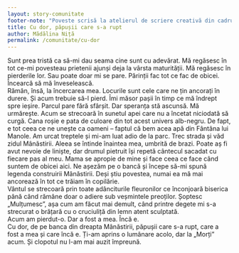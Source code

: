 ```yaml
---
layout: story-comunitate
footer-note: "Poveste scrisă la atelierul de scriere creativă din cadrul Școlii de Vară Voice Your Place: Curtea de Argeș."
title: Cu dor, păpușii care s-a rupt
author: Mădălina Niță
permalink: /comunitate/cu-dor
---
```


Sunt prea tristă ca să-mi dau seama cine sunt cu adevărat. Mă regăsesc în tot ce-mi povesteau prietenii ajunși deja la vârsta maturității. Mă regăsesc în pierderile lor. Sau poate doar mi se pare. Părinții fac tot ce fac de obicei. Încearcă să mă înveselească. <br>
Rămân, însă, la încercarea mea. Locurile sunt cele care ne țin ancorați în durere. Și acum trebuie să-l pierd. Îmi măsor pașii în timp ce mă îndrept spre ieșire. Parcul pare fără sfârșit. Dar speranța stă ascunsă. Mă urmărește. Acum se strecoară în sunetul apei care nu a încetat niciodată să curgă. Cana roșie e pata de culoare din tot acest univers alb-negru. De fapt, e tot ceea ce ne unește ca oameni – faptul că bem acea apă din Fântâna lui Manole. Am urcat treptele și mi-am luat adio de la parc. Trec strada și văd zidul Mânăstirii. Aleea se întinde înaintea mea, umbrită de brazi. Poate aș fi avut nevoie de liniște, dar drumul pietruit își repetă cântecul sacadat cu fiecare pas al meu. Mama se apropie de mine și face ceea ce face când suntem de obicei aici. Ne așezăm pe o bancă și începe să-mi spună legenda construirii Mânăstirii. Deși știu povestea, numai ea mă mai ancorează în tot ce trăiam în copilărie. <br>
Vântul se strecoară prin toate adânciturile fleuronilor ce înconjoară biserica până când rămâne doar o adiere sub veșmintele preoților. Șoptesc „Mulțumesc”, așa cum am făcut mai demult, când printre degete mi s-a strecurat o brățară cu o cruciuliță din lemn atent sculptată. <br>
Acum am pierdut-o. Dar a fost a mea. Încă e. <br>
Cu dor, de pe banca din dreapta Mânăstirii, păpușii care s-a rupt, care a fost a mea și care încă e. Ți-am aprins o lumânare acolo, dar la „Morți” acum. Și clopotul nu l-am mai auzit împreună.
